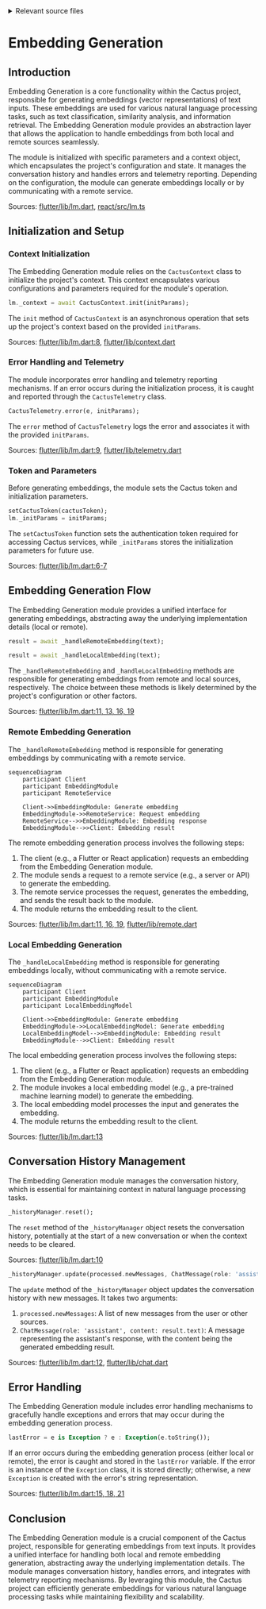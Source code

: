 <details>
<summary>Relevant source files</summary>

The following files were used as context for generating this wiki page:

- [flutter/lib/lm.dart](https://github.com/agattani123/cactus/blob/main/flutter/lib/lm.dart)
- [react/src/lm.ts](https://github.com/agattani123/cactus/blob/main/react/src/lm.ts)
- [flutter/lib/types.dart](https://github.com/agattani123/cactus/blob/main/flutter/lib/types.dart)
- [flutter/lib/context.dart](https://github.com/agattani123/cactus/blob/main/flutter/lib/context.dart)
- [flutter/lib/telemetry.dart](https://github.com/agattani123/cactus/blob/main/flutter/lib/telemetry.dart)
- [flutter/lib/remote.dart](https://github.com/agattani123/cactus/blob/main/flutter/lib/remote.dart)
- [flutter/lib/chat.dart](https://github.com/agattani123/cactus/blob/main/flutter/lib/chat.dart)
</details>

# Embedding Generation

## Introduction

Embedding Generation is a core functionality within the Cactus project, responsible for generating embeddings (vector representations) of text inputs. These embeddings are used for various natural language processing tasks, such as text classification, similarity analysis, and information retrieval. The Embedding Generation module provides an abstraction layer that allows the application to handle embeddings from both local and remote sources seamlessly.

The module is initialized with specific parameters and a context object, which encapsulates the project's configuration and state. It manages the conversation history and handles errors and telemetry reporting. Depending on the configuration, the module can generate embeddings locally or by communicating with a remote service.

Sources: [flutter/lib/lm.dart](), [react/src/lm.ts]()

## Initialization and Setup

### Context Initialization

The Embedding Generation module relies on the `CactusContext` class to initialize the project's context. This context encapsulates various configurations and parameters required for the module's operation.

```dart
lm._context = await CactusContext.init(initParams);
```

The `init` method of `CactusContext` is an asynchronous operation that sets up the project's context based on the provided `initParams`.

Sources: [flutter/lib/lm.dart:8](), [flutter/lib/context.dart]()

### Error Handling and Telemetry

The module incorporates error handling and telemetry reporting mechanisms. If an error occurs during the initialization process, it is caught and reported through the `CactusTelemetry` class.

```dart
CactusTelemetry.error(e, initParams);
```

The `error` method of `CactusTelemetry` logs the error and associates it with the provided `initParams`.

Sources: [flutter/lib/lm.dart:9](), [flutter/lib/telemetry.dart]()

### Token and Parameters

Before generating embeddings, the module sets the Cactus token and initialization parameters.

```dart
setCactusToken(cactusToken);
lm._initParams = initParams;
```

The `setCactusToken` function sets the authentication token required for accessing Cactus services, while `_initParams` stores the initialization parameters for future use.

Sources: [flutter/lib/lm.dart:6-7]()

## Embedding Generation Flow

The Embedding Generation module provides a unified interface for generating embeddings, abstracting away the underlying implementation details (local or remote).

```dart
result = await _handleRemoteEmbedding(text);
```

```dart
result = await _handleLocalEmbedding(text);
```

The `_handleRemoteEmbedding` and `_handleLocalEmbedding` methods are responsible for generating embeddings from remote and local sources, respectively. The choice between these methods is likely determined by the project's configuration or other factors.

Sources: [flutter/lib/lm.dart:11, 13, 16, 19]()

### Remote Embedding Generation

The `_handleRemoteEmbedding` method is responsible for generating embeddings by communicating with a remote service.

```mermaid
sequenceDiagram
    participant Client
    participant EmbeddingModule
    participant RemoteService

    Client->>EmbeddingModule: Generate embedding
    EmbeddingModule->>RemoteService: Request embedding
    RemoteService-->>EmbeddingModule: Embedding response
    EmbeddingModule-->>Client: Embedding result
```

The remote embedding generation process involves the following steps:

1. The client (e.g., a Flutter or React application) requests an embedding from the Embedding Generation module.
2. The module sends a request to a remote service (e.g., a server or API) to generate the embedding.
3. The remote service processes the request, generates the embedding, and sends the result back to the module.
4. The module returns the embedding result to the client.

Sources: [flutter/lib/lm.dart:11, 16, 19](), [flutter/lib/remote.dart]()

### Local Embedding Generation

The `_handleLocalEmbedding` method is responsible for generating embeddings locally, without communicating with a remote service.

```mermaid
sequenceDiagram
    participant Client
    participant EmbeddingModule
    participant LocalEmbeddingModel

    Client->>EmbeddingModule: Generate embedding
    EmbeddingModule->>LocalEmbeddingModel: Generate embedding
    LocalEmbeddingModel-->>EmbeddingModule: Embedding result
    EmbeddingModule-->>Client: Embedding result
```

The local embedding generation process involves the following steps:

1. The client (e.g., a Flutter or React application) requests an embedding from the Embedding Generation module.
2. The module invokes a local embedding model (e.g., a pre-trained machine learning model) to generate the embedding.
3. The local embedding model processes the input and generates the embedding.
4. The module returns the embedding result to the client.

Sources: [flutter/lib/lm.dart:13]()

## Conversation History Management

The Embedding Generation module manages the conversation history, which is essential for maintaining context in natural language processing tasks.

```dart
_historyManager.reset();
```

The `reset` method of the `_historyManager` object resets the conversation history, potentially at the start of a new conversation or when the context needs to be cleared.

Sources: [flutter/lib/lm.dart:10]()

```dart
_historyManager.update(processed.newMessages, ChatMessage(role: 'assistant', content: result.text));
```

The `update` method of the `_historyManager` object updates the conversation history with new messages. It takes two arguments:

1. `processed.newMessages`: A list of new messages from the user or other sources.
2. `ChatMessage(role: 'assistant', content: result.text)`: A message representing the assistant's response, with the content being the generated embedding result.

Sources: [flutter/lib/lm.dart:12](), [flutter/lib/chat.dart]()

## Error Handling

The Embedding Generation module includes error handling mechanisms to gracefully handle exceptions and errors that may occur during the embedding generation process.

```dart
lastError = e is Exception ? e : Exception(e.toString());
```

If an error occurs during the embedding generation process (either local or remote), the error is caught and stored in the `lastError` variable. If the error is an instance of the `Exception` class, it is stored directly; otherwise, a new `Exception` is created with the error's string representation.

Sources: [flutter/lib/lm.dart:15, 18, 21]()

## Conclusion

The Embedding Generation module is a crucial component of the Cactus project, responsible for generating embeddings from text inputs. It provides a unified interface for handling both local and remote embedding generation, abstracting away the underlying implementation details. The module manages conversation history, handles errors, and integrates with telemetry reporting mechanisms. By leveraging this module, the Cactus project can efficiently generate embeddings for various natural language processing tasks while maintaining flexibility and scalability.